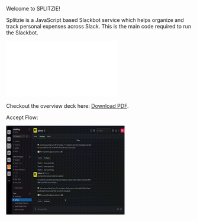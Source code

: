 Welcome to SPLITZIE!


Splitzie is a JavaScript based Slackbot service which helps organize and track personal expenses across Slack. This is the main code required to run the Slackbot.

<object data="./splitzie_presentation.pdf" type="application/pdf" width="700px" height="700px">
    <embed src="./splitzie_presentation.pdf">
        <p>Checkout the overview deck here: <a href="./splitzie_presentation.pdf">Download PDF</a>.</p>
    </embed>
</object>

Accept Flow:

![Alt Text](./videos/acceptflow.gif)
